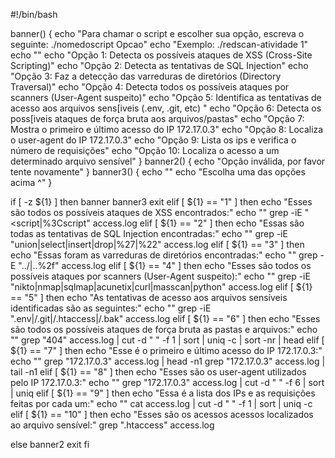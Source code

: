 #!/bin/bash

banner()
{
   echo "Para chamar o script e escolher sua opção, escreva o seguinte: ./nomedoscript Opcao"
   echo "Exemplo: ./redscan-atividade 1"
   echo ""
   echo "Opção 1: Detecta os possíveis ataques de XSS (Cross-Site Scripting)"
   echo "Opção 2: Detecta as tentativas de SQL Injection"
   echo "Opção 3: Faz a detecção das varreduras de diretórios (Directory Traversal)"
   echo "Opção 4: Detecta todos os  possíveis ataques por scanners (User-Agent suspeito)"
   echo "Opção 5: Identifica as tentativas de acesso aos arquivos sens[iveis (.env, .git, etc) "
   echo "Opção 6: Detecta os poss[iveis ataques de força bruta aos arquivos/pastas"
   echo "Opção 7: Mostra o primeiro e último acesso do IP 172.17.0.3"
   echo "Opção 8: Localiza o user-agent do IP 172.17.0.3"
   echo "Opção 9: Lista os ips e verifica o número de requisições"
   echo "Opção 10: Localiza o acesso a um determinado arquivo sensível"
}
banner2()
{
   echo "Opção inválida, por favor tente novamente"
}
banner3()
{
   echo "" 
   echo "Escolha uma das opções acima ^"
}

if [ -z ${1} ]
then
 banner
 banner3
exit
elif [ ${1} == "1" ]
then
   echo "Esses são todos os  possíveis ataques de XSS encontrados:"
   echo ""
   grep -iE "<script|%3Cscript" access.log
elif [ ${1} == "2" ]
then
   echo "Essas são todas as tentativas de SQL Injection encontradas:"
   echo ""
   grep -iE "union|select|insert|drop|%27|%22" access.log
elif [ ${1} == "3" ]
then
   echo "Essas foram as varreduras de diretórios encontradas:"
   echo ""
   grep -E "\.\./|\.\.%2f" access.log
elif [ ${1} == "4" ]
then
   echo "Esses são todos os  possíveis ataques por scanners (User-Agent suspeito):"
   echo ""
   grep -iE "nikto|nmap|sqlmap|acunetix|curl|masscan|python" access.log
elif [ ${1} == "5" ]
then
   echo "As tentativas de acesso aos arquivos sensíveis identificadas são as seguintes:"
   echo ""
   grep -iE "\.env|/.git|/.htaccess|/.bak" access.log
elif [ ${1} == "6" ]
then
   echo "Esses são todos os  possíveis ataques de força bruta as pastas e arquivos:"
   echo ""
   grep "404" access.log | cut -d " " -f 1 | sort | uniq -c | sort -nr | head
elif [ ${1} == "7" ]
then
   echo "Esse é o primeiro e último acesso do IP 172.17.0.3:"
   echo ""
   grep "172.17.0.3" access.log | head -n1
   grep "172.17.0.3" access.log | tail -n1
elif [ ${1} == "8" ]
then
   echo "Esses são os user-agent utilizados pelo IP 172.17.0.3:"
   echo ""
   grep "172.17.0.3" access.log | cut -d " " -f 6 | sort | uniq 
elif [ ${1} == "9" ]
then
   echo "Essa é a lista dos IPs e as requisições feitas por cada um:"
   echo ""
   cat access.log | cut -d " " -f 1 | sort | uniq -c
elif [ ${1} == "10" ]
then
   echo "Esses são os acessos acessos localizados ao arquivo sensível:"
   grep "\.htaccess" access.log

else
 banner2
 exit
fi

